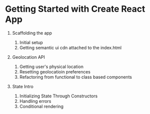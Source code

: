 # Getting Started with Create React App

1. Scaffolding the app

   1. Initial setup
   2. Getting semantic ui cdn attached to the index.html

2. Geolocation API

   1. Getting user's physical location
   2. Resetting geolocatioin preferences
   3. Refactoring from functional to class based components

3. State Intro
   1. Initializing State Through Constructors
   2. Handling errors
   3. Conditional rendering
